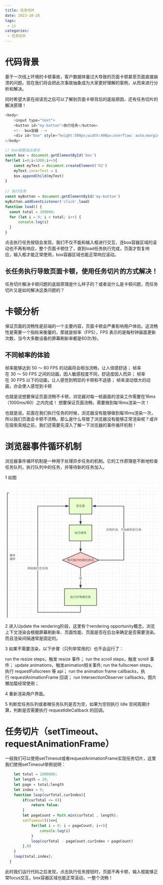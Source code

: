 ```yaml
---
title: 任务切片
date: 2023-10-26
tags:
 - js
categories:
 - 任务切片
---
```

# 代码背景

基于一次线上环境的卡顿事故，客户数据体量过大导致的页面卡顿甚至页面直接崩溃的问题。现在我们将会把此次事故抽象成为大家更好理解的案例，从而来进行分析和解决。

同时希望大家在阅读完之后可以了解到页面卡顿背后的底层原因，还有任务切片的解决原理！


```javascript
<body>
    <input type="text">
    <button id="my-button">执行任务</button>
    <!-- box容器 -->
    <div id="box" style="height:500px;width:400px;overflow: auto;margin-top:24px;">
</body>
```

```javascript
// box容器溢出滚动
const box = document.getElementById('box')
for(let i=0;i<1000;i++){
    const myText = document.createElement('h2')
    myText.innerText = i
    box.appendChild(myText)
}

// 执行任务
const myButton = document.getElementById('my-button')
myButton.addEventListener('click',load)
function load() {
  const total = 300000;
  for (let i = 0; i < total; i++) {
      console.log(i)
  }
}
```

点击执行任务按钮会发现，我们不仅不能和输入框进行交互，连box容器区域的滚动也不再有响应，整个页面卡顿住了，直到load任务执行完成，页面才恢复响应，输入框才能正常使用，box容器区域也能正常响应滚动。

## 长任务执行导致页面卡顿，使用任务切片的方式解决！

任务切片解决卡顿问题的底层原理是什么样子的？或者说什么是卡顿问题，而任务切片又是如何解决这类问题的？

# 卡顿分析

保证页面的流畅性是前端的一个主要内容，页面卡顿会严重影响用户体验。这流畅性是需要一个指标来衡量的，那就是帧率（FPS），FPS 表示的是每秒钟画面更新次数，当今大多数设备的屏幕刷新率都是60次/秒。

## 不同帧率的体验

帧率能够达到 50 ～ 60 FPS 的动画将会相当流畅，让人倍感舒适；
帧率在 30 ～ 50 FPS 之间的动画，因人敏感程度不同，舒适度因人而异；
帧率在 30 FPS 以下的动画，让人感觉到明显的卡顿和不适感；
帧率波动很大的动画，亦会使人感觉到卡顿

也就是说想要保证页面流畅不卡顿，浏览器对每一帧画面的渲染工作需要在16ms（1000ms/60）之内完成！
想要保证页面流畅，需要做到每16ms渲染一次！

也就是说，前面在我们执行任务的时候，浏览器没有能够做到每16ms渲染一次，所以我们页面会卡顿不流畅。那么是什么导致了浏览器没有能够正常渲染呢？或许在探索真相之前，我们还需要先深入了解一下浏览器的事件循环机制！

# 浏览器事件循环机制

浏览器事件循环机制是一种用于处理异步任务的机制。它的工作原理是不断地检查任务队列，执行队列中的任务，并等待新的任务加入。

1 如图

![avatar](../../../.vuepress/public/imgs/js/slicing.png)

2 进入Update the rendering阶段，这里有个rendering opportunity概念，浏览上下文渲染会根据屏幕刷新率、页面性能、页面是否在后台来确定是否需要渲染。而且渲染间隔通常是固定的。

3 如果不需要渲染，以下步骤（只列举常用的）也不会运行了：

run the resize steps，触发 resize 事件；
run the scroll steps，触发 scroll 事件；
update animations，触发animation相关事件;
run the fullscreen steps，执行 requestFullscreen 等 api；
run the animation frame callbacks，执行 requestAnimationFrame 回调；
run IntersectionObserver callbacks，图片懒加载经常使用；

4 重新渲染用户界面。

5 判断宏任务队列或者微任务队列是否为空，如果为空则执行 Idle 空闲周期计算，判断是否需要执行 requestIdleCallback 的回调。

# 任务切片（setTimeout、requestAnimationFrame）

一般我们可以使用setTimeout或者requestAnimationFrame实现任务切片，这里我们使用setTimeout举例说明：

```javascript
    let total = 1000000;
    let length = 20;
    let page = total/length
    let index = 0;
    function loop(curTotal,curIndex){
        if(curTotal <= 0){
            return false;
        }
        let pageCount = Math.min(curTotal , length);
        setTimeout(()=>{
            for(let i = 0; i < pageCount; i++){
                console.log(i)
            }
            loop(curTotal - pageCount,curIndex + pageCount)
        },0)
    }
    loop(total,index);
  }
```

此时我们运行代码之后发现，点击执行任务按钮时，页面不再卡顿，输入框能够正常focus交互，box容器区域也能正常滚动，一整个流畅！
